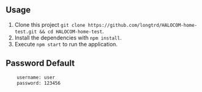 ## Usage 
1. Clone this project `git clone https://github.com/longtrd/HALOCOM-home-test.git && cd HALOCOM-home-test`.
2. Install the dependencies with `npm install`.
3. Execute `npm start` to run the application.

## Password Default
```bash
    username: user
    password: 123456
```
